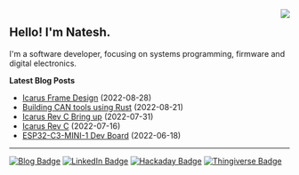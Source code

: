 <img src="https://github-readme-stats.vercel.app/api/top-langs/?username=nnarain&layout=compact" align="right">

Hello! I'm Natesh.
------------------

I'm a software developer, focusing on systems programming, firmware and digital electronics.

**Latest Blog Posts**

<!-- BLOG-POST-LIST:START -->
* [Icarus Frame Design](https://nnarain.github.io/2022/08/28/Icarus-Frame-Design.html) (2022-08-28)
* [Building CAN tools using Rust](https://nnarain.github.io/2022/08/21/Building-CAN-tools-using-Rust.html) (2022-08-21)
* [Icarus Rev C Bring up](https://nnarain.github.io/2022/07/31/Icarus-Rev-C-Bring-up.html) (2022-07-31)
* [Icarus Rev C](https://nnarain.github.io/2022/07/16/Icarus-Rev-C.html) (2022-07-16)
* [ESP32-C3-MINI-1 Dev Board](https://nnarain.github.io/2022/06/18/ESP32-C3-MINI-1-Dev-Board.html) (2022-06-18)

<!-- BLOG-POST-LIST:END -->

---

[![Blog Badge](https://img.shields.io/badge/-Blog-green?style=flat-square&logo=github)](https://nnarain.github.io/)
[![LinkedIn Badge](https://img.shields.io/badge/-LinkedIn-blue?style=flat-square&logo=linkedin)](https://www.linkedin.com/in/natesh-narain-4b46b285/)
[![Hackaday Badge](https://img.shields.io/badge/-Hackaday-black?style=flat-square&logo=hackaday)](https://hackaday.io/projects/hacker/482112)
[![Thingiverse Badge](https://img.shields.io/badge/-Thingiverse-darkblue?style=flat-square&logo=thingiverse&logoColor=white)](https://www.thingiverse.com/nnarain/designs)

